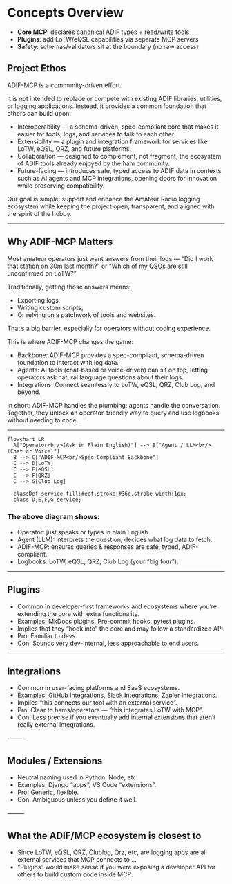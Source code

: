 # Concepts Overview

- **Core MCP**: declares canonical ADIF types + read/write tools
- **Plugins**: add LoTW/eQSL capabilities via separate MCP servers
- **Safety**: schemas/validators sit at the boundary (no raw access)


## Project Ethos

ADIF-MCP is a community-driven effort.

It is not intended to replace or compete with existing ADIF libraries, utilities, or logging applications. Instead, it provides a common foundation that others can build upon:
- Interoperability — a schema-driven, spec-compliant core that makes it easier for tools, logs, and services to talk to each other.
- Extensibility — a plugin and integration framework for services like LoTW, eQSL, QRZ, and future platforms.
- Collaboration — designed to complement, not fragment, the ecosystem of ADIF tools already enjoyed by the ham community.
- Future-facing — introduces safe, typed access to ADIF data in contexts such as AI agents and MCP integrations, opening doors for innovation while preserving compatibility.

Our goal is simple: support and enhance the Amateur Radio logging ecosystem while keeping the project open, transparent, and aligned with the spirit of the hobby.

---

## Why ADIF-MCP Matters

Most amateur operators just want answers from their logs — “Did I work that station on 30m last month?” or “Which of my QSOs are still unconfirmed on LoTW?”

Traditionally, getting those answers means:
- Exporting logs,
- Writing custom scripts,
- Or relying on a patchwork of tools and websites.

That’s a big barrier, especially for operators without coding experience.

This is where ADIF-MCP changes the game:
- Backbone: ADIF-MCP provides a spec-compliant, schema-driven foundation to interact with log data.
- Agents: AI tools (chat-based or voice-driven) can sit on top, letting operators ask natural language questions about their logs.
- Integrations: Connect seamlessly to LoTW, eQSL, QRZ, Club Log, and beyond.

In short: ADIF-MCP handles the plumbing; agents handle the conversation.
Together, they unlock an operator-friendly way to query and use logbooks without needing to code.

---

```mermaid
flowchart LR
  A["Operator<br/>(Ask in Plain English)"] --> B["Agent / LLM<br/>(Chat or Voice)"]
  B --> C["ADIF-MCP<br/>Spec-Compliant Backbone"]
  C --> D[LoTW]
  C --> E[eQSL]
  C --> F[QRZ]
  C --> G[Club Log]

  classDef service fill:#eef,stroke:#36c,stroke-width:1px;
  class D,E,F,G service;
```


### The above diagram shows:
- Operator: just speaks or types in plain English.
- Agent (LLM): interprets the question, decides what log data to fetch.
- ADIF-MCP: ensures queries & responses are safe, typed, ADIF-compliant.
- Logbooks: LoTW, eQSL, QRZ, Club Log (your “big four”).

---

## Plugins
- Common in developer-first frameworks and ecosystems where you’re extending the core with extra functionality.
- Examples: MkDocs plugins, Pre-commit hooks, pytest plugins.
- Implies that they “hook into” the core and may follow a standardized API.
- Pro: Familiar to devs.
- Con: Sounds very dev-internal, less approachable to end users.

---

## Integrations
- Common in user-facing platforms and SaaS ecosystems.
- Examples: GitHub Integrations, Slack Integrations, Zapier Integrations.
- Implies “this connects our tool with an external service”.
- Pro: Clear to hams/operators — “this integrates LoTW with MCP”.
- Con: Less precise if you eventually add internal extensions that aren’t really external integrations.

⸻

## Modules / Extensions
- Neutral naming used in Python, Node, etc.
- Examples: Django “apps”, VS Code “extensions”.
- Pro: Generic, flexible.
- Con: Ambiguous unless you define it well.

⸻

## What the ADIF/MCP ecosystem is closest to
- Since LoTW, eQSL, QRZ, Clublog, Qrz, etc, are logging apps are all external services that MCP connects to ...
- “Plugins” would make sense if you were exposing a developer API for others to build custom code inside MCP.
